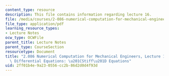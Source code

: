 ```yaml
---
content_type: resource
description: This file contains information regarding lecture 16.
file: /media/courses/2-086-numerical-computation-for-mechanical-engineers-spring-2013/2ff01b4e9a230556cc2b86d2d0d4f93d_MIT2_086S13_lecture16.pdf
file_type: application/pdf
learning_resource_types:
- Lecture Notes
ocw_type: OCWFile
parent_title: Lecture Notes
parent_type: CourseSection
resourcetype: Document
title: "2.086 Numerical Computation for Mechanical Engineers, Lecture 16: Ordinary\
  \ Differential Equations: \u201CStiff\u201D Equations"
uid: 2ff01b4e-9a23-0556-cc2b-86d2d0d4f93d
---
```

